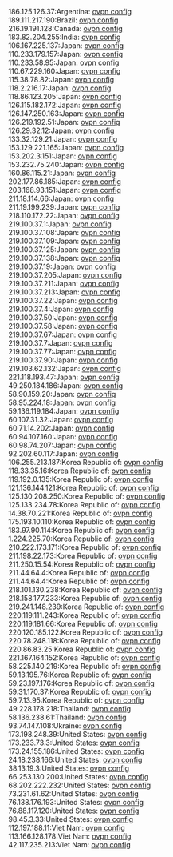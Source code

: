 186.125.126.37:Argentina: [ovpn config](vpn/186_125_126_37.ovpn)  
189.111.217.190:Brazil: [ovpn config](vpn/189_111_217_190.ovpn)  
216.19.191.128:Canada: [ovpn config](vpn/216_19_191_128.ovpn)  
183.82.204.255:India: [ovpn config](vpn/183_82_204_255.ovpn)  
106.167.225.137:Japan: [ovpn config](vpn/106_167_225_137.ovpn)  
110.233.179.157:Japan: [ovpn config](vpn/110_233_179_157.ovpn)  
110.233.58.95:Japan: [ovpn config](vpn/110_233_58_95.ovpn)  
110.67.229.160:Japan: [ovpn config](vpn/110_67_229_160.ovpn)  
115.38.78.82:Japan: [ovpn config](vpn/115_38_78_82.ovpn)  
118.2.216.17:Japan: [ovpn config](vpn/118_2_216_17.ovpn)  
118.86.123.205:Japan: [ovpn config](vpn/118_86_123_205.ovpn)  
126.115.182.172:Japan: [ovpn config](vpn/126_115_182_172.ovpn)  
126.147.250.163:Japan: [ovpn config](vpn/126_147_250_163.ovpn)  
126.219.192.51:Japan: [ovpn config](vpn/126_219_192_51.ovpn)  
126.29.32.12:Japan: [ovpn config](vpn/126_29_32_12.ovpn)  
133.32.129.21:Japan: [ovpn config](vpn/133_32_129_21.ovpn)  
153.129.221.165:Japan: [ovpn config](vpn/153_129_221_165.ovpn)  
153.202.3.151:Japan: [ovpn config](vpn/153_202_3_151.ovpn)  
153.232.75.240:Japan: [ovpn config](vpn/153_232_75_240.ovpn)  
160.86.115.21:Japan: [ovpn config](vpn/160_86_115_21.ovpn)  
202.177.86.185:Japan: [ovpn config](vpn/202_177_86_185.ovpn)  
203.168.93.151:Japan: [ovpn config](vpn/203_168_93_151.ovpn)  
211.18.114.66:Japan: [ovpn config](vpn/211_18_114_66.ovpn)  
211.19.199.239:Japan: [ovpn config](vpn/211_19_199_239.ovpn)  
218.110.172.22:Japan: [ovpn config](vpn/218_110_172_22.ovpn)  
219.100.37.1:Japan: [ovpn config](vpn/219_100_37_1.ovpn)  
219.100.37.108:Japan: [ovpn config](vpn/219_100_37_108.ovpn)  
219.100.37.109:Japan: [ovpn config](vpn/219_100_37_109.ovpn)  
219.100.37.125:Japan: [ovpn config](vpn/219_100_37_125.ovpn)  
219.100.37.138:Japan: [ovpn config](vpn/219_100_37_138.ovpn)  
219.100.37.19:Japan: [ovpn config](vpn/219_100_37_19.ovpn)  
219.100.37.205:Japan: [ovpn config](vpn/219_100_37_205.ovpn)  
219.100.37.211:Japan: [ovpn config](vpn/219_100_37_211.ovpn)  
219.100.37.213:Japan: [ovpn config](vpn/219_100_37_213.ovpn)  
219.100.37.22:Japan: [ovpn config](vpn/219_100_37_22.ovpn)  
219.100.37.4:Japan: [ovpn config](vpn/219_100_37_4.ovpn)  
219.100.37.50:Japan: [ovpn config](vpn/219_100_37_50.ovpn)  
219.100.37.58:Japan: [ovpn config](vpn/219_100_37_58.ovpn)  
219.100.37.67:Japan: [ovpn config](vpn/219_100_37_67.ovpn)  
219.100.37.7:Japan: [ovpn config](vpn/219_100_37_7.ovpn)  
219.100.37.77:Japan: [ovpn config](vpn/219_100_37_77.ovpn)  
219.100.37.90:Japan: [ovpn config](vpn/219_100_37_90.ovpn)  
219.103.62.132:Japan: [ovpn config](vpn/219_103_62_132.ovpn)  
221.118.193.47:Japan: [ovpn config](vpn/221_118_193_47.ovpn)  
49.250.184.186:Japan: [ovpn config](vpn/49_250_184_186.ovpn)  
58.90.159.20:Japan: [ovpn config](vpn/58_90_159_20.ovpn)  
58.95.224.18:Japan: [ovpn config](vpn/58_95_224_18.ovpn)  
59.136.119.184:Japan: [ovpn config](vpn/59_136_119_184.ovpn)  
60.107.31.32:Japan: [ovpn config](vpn/60_107_31_32.ovpn)  
60.71.14.202:Japan: [ovpn config](vpn/60_71_14_202.ovpn)  
60.94.107.160:Japan: [ovpn config](vpn/60_94_107_160.ovpn)  
60.98.74.207:Japan: [ovpn config](vpn/60_98_74_207.ovpn)  
92.202.60.117:Japan: [ovpn config](vpn/92_202_60_117.ovpn)  
106.255.213.187:Korea Republic of: [ovpn config](vpn/106_255_213_187.ovpn)  
118.33.35.16:Korea Republic of: [ovpn config](vpn/118_33_35_16.ovpn)  
119.192.0.135:Korea Republic of: [ovpn config](vpn/119_192_0_135.ovpn)  
121.136.144.121:Korea Republic of: [ovpn config](vpn/121_136_144_121.ovpn)  
125.130.208.250:Korea Republic of: [ovpn config](vpn/125_130_208_250.ovpn)  
125.133.234.78:Korea Republic of: [ovpn config](vpn/125_133_234_78.ovpn)  
14.38.70.221:Korea Republic of: [ovpn config](vpn/14_38_70_221.ovpn)  
175.193.10.110:Korea Republic of: [ovpn config](vpn/175_193_10_110.ovpn)  
183.97.90.114:Korea Republic of: [ovpn config](vpn/183_97_90_114.ovpn)  
1.224.225.70:Korea Republic of: [ovpn config](vpn/1_224_225_70.ovpn)  
210.222.173.171:Korea Republic of: [ovpn config](vpn/210_222_173_171.ovpn)  
211.198.22.173:Korea Republic of: [ovpn config](vpn/211_198_22_173.ovpn)  
211.250.15.54:Korea Republic of: [ovpn config](vpn/211_250_15_54.ovpn)  
211.44.64.4:Korea Republic of: [ovpn config](vpn/211_44_64_4.ovpn)  
211.44.64.4:Korea Republic of: [ovpn config](vpn/211_44_64_4.ovpn)  
218.101.130.238:Korea Republic of: [ovpn config](vpn/218_101_130_238.ovpn)  
218.158.177.233:Korea Republic of: [ovpn config](vpn/218_158_177_233.ovpn)  
219.241.148.239:Korea Republic of: [ovpn config](vpn/219_241_148_239.ovpn)  
220.119.111.243:Korea Republic of: [ovpn config](vpn/220_119_111_243.ovpn)  
220.119.181.66:Korea Republic of: [ovpn config](vpn/220_119_181_66.ovpn)  
220.120.185.122:Korea Republic of: [ovpn config](vpn/220_120_185_122.ovpn)  
220.78.248.118:Korea Republic of: [ovpn config](vpn/220_78_248_118.ovpn)  
220.86.83.25:Korea Republic of: [ovpn config](vpn/220_86_83_25.ovpn)  
221.167.164.152:Korea Republic of: [ovpn config](vpn/221_167_164_152.ovpn)  
58.225.140.219:Korea Republic of: [ovpn config](vpn/58_225_140_219.ovpn)  
59.13.195.76:Korea Republic of: [ovpn config](vpn/59_13_195_76.ovpn)  
59.23.197.176:Korea Republic of: [ovpn config](vpn/59_23_197_176.ovpn)  
59.31.170.37:Korea Republic of: [ovpn config](vpn/59_31_170_37.ovpn)  
59.7.13.95:Korea Republic of: [ovpn config](vpn/59_7_13_95.ovpn)  
49.228.178.218:Thailand: [ovpn config](vpn/49_228_178_218.ovpn)  
58.136.238.61:Thailand: [ovpn config](vpn/58_136_238_61.ovpn)  
93.74.147.108:Ukraine: [ovpn config](vpn/93_74_147_108.ovpn)  
173.198.248.39:United States: [ovpn config](vpn/173_198_248_39.ovpn)  
173.233.73.3:United States: [ovpn config](vpn/173_233_73_3.ovpn)  
173.24.155.186:United States: [ovpn config](vpn/173_24_155_186.ovpn)  
24.18.238.166:United States: [ovpn config](vpn/24_18_238_166.ovpn)  
38.13.19.3:United States: [ovpn config](vpn/38_13_19_3.ovpn)  
66.253.130.200:United States: [ovpn config](vpn/66_253_130_200.ovpn)  
68.202.222.232:United States: [ovpn config](vpn/68_202_222_232.ovpn)  
73.231.61.62:United States: [ovpn config](vpn/73_231_61_62.ovpn)  
76.138.176.193:United States: [ovpn config](vpn/76_138_176_193.ovpn)  
76.88.117.120:United States: [ovpn config](vpn/76_88_117_120.ovpn)  
98.45.3.33:United States: [ovpn config](vpn/98_45_3_33.ovpn)  
112.197.188.11:Viet Nam: [ovpn config](vpn/112_197_188_11.ovpn)  
113.166.128.178:Viet Nam: [ovpn config](vpn/113_166_128_178.ovpn)  
42.117.235.213:Viet Nam: [ovpn config](vpn/42_117_235_213.ovpn)  
